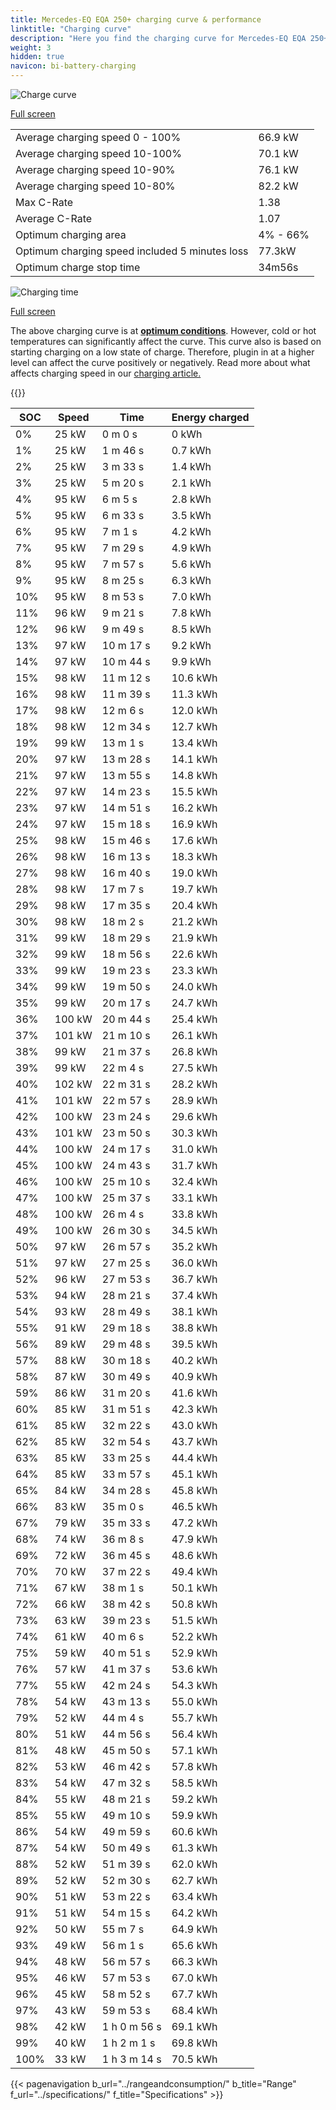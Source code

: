 ```yaml
---
title: Mercedes-EQ EQA 250+ charging curve & performance
linktitle: "Charging curve"
description: "Here you find the charging curve for Mercedes-EQ EQA 250+."
weight: 3
hidden: true
navicon: bi-battery-charging
---
```

<!-- markdownlint-disable MD033 -->
<img src="/images/models/mercedes/eqa/eqa_250plus/chargingcurve.svg" alt="Charge curve" class="img-fluid">

[Full screen](/images/models/mercedes/eqa/eqa_250plus/chargingcurve.svg)


<table class="table table-striped border">
<tbody>
<tr>
<td>Average charging speed 0 - 100%</td><td>66.9 kW</td>
</tr>
<tr>
<td>Average charging speed 10-100%</td><td>70.1 kW</td>
</tr>
<tr>
<td>Average charging speed 10-90%</td><td>76.1 kW</td>
</tr>
<tr>
<td>Average charging speed 10-80%</td><td>82.2 kW</td>
</tr>
<tr>
<td>Max C-Rate</td><td>1.38</td>
</tr>
<tr>
<td>Average C-Rate</td><td>1.07</td>
</tr>
<tr>
<td>Optimum charging area</td><td>4% - 66%</td>
</tr>
<tr>
<td>Optimum charging speed included 5 minutes loss</td><td>77.3kW</td>
</tr>
<tr>
<td>Optimum charge stop time</td><td>34m56s</td>
</tr>
</tbody>
</table>
<img src="/images/models/mercedes/eqa/eqa_250plus/chargingtime.svg" alt="Charging time" class="img-fluid">

[Full screen](/images/models/mercedes/eqa/eqa_250plus/chargingtime.svg)


The above charging curve is at **[optimum conditions](../../../../../technology/battery/charging/#temperature)**. However, cold or hot temperatures can significantly affect the curve. This curve also is based on starting charging on a low state of charge. Therefore, plugin in at a higher level can affect the curve positively or negatively. Read more about what affects charging speed in our [charging article.](../../../../../technology/battery/charging/)


{{<evkxdisplayaddarticle />}}
<table class="table table-striped border">
<thead>
<tr><th>SOC</th><th>Speed</th><th>Time</th><th>Energy charged</th></tr>
</thead>
<tbody>
<tr>
<td>0%</td><td>25 kW</td><td> 0 m 0 s </td><td>0 kWh </td>
</tr>
<tr>
<td>1%</td><td>25 kW</td><td> 1 m 46 s </td><td>0.7 kWh </td>
</tr>
<tr>
<td>2%</td><td>25 kW</td><td> 3 m 33 s </td><td>1.4 kWh </td>
</tr>
<tr>
<td>3%</td><td>25 kW</td><td> 5 m 20 s </td><td>2.1 kWh </td>
</tr>
<tr>
<td>4%</td><td>95 kW</td><td> 6 m 5 s </td><td>2.8 kWh </td>
</tr>
<tr>
<td>5%</td><td>95 kW</td><td> 6 m 33 s </td><td>3.5 kWh </td>
</tr>
<tr>
<td>6%</td><td>95 kW</td><td> 7 m 1 s </td><td>4.2 kWh </td>
</tr>
<tr>
<td>7%</td><td>95 kW</td><td> 7 m 29 s </td><td>4.9 kWh </td>
</tr>
<tr>
<td>8%</td><td>95 kW</td><td> 7 m 57 s </td><td>5.6 kWh </td>
</tr>
<tr>
<td>9%</td><td>95 kW</td><td> 8 m 25 s </td><td>6.3 kWh </td>
</tr>
<tr>
<td>10%</td><td>95 kW</td><td> 8 m 53 s </td><td>7.0 kWh </td>
</tr>
<tr>
<td>11%</td><td>96 kW</td><td> 9 m 21 s </td><td>7.8 kWh </td>
</tr>
<tr>
<td>12%</td><td>96 kW</td><td> 9 m 49 s </td><td>8.5 kWh </td>
</tr>
<tr>
<td>13%</td><td>97 kW</td><td> 10 m 17 s </td><td>9.2 kWh </td>
</tr>
<tr>
<td>14%</td><td>97 kW</td><td> 10 m 44 s </td><td>9.9 kWh </td>
</tr>
<tr>
<td>15%</td><td>98 kW</td><td> 11 m 12 s </td><td>10.6 kWh </td>
</tr>
<tr>
<td>16%</td><td>98 kW</td><td> 11 m 39 s </td><td>11.3 kWh </td>
</tr>
<tr>
<td>17%</td><td>98 kW</td><td> 12 m 6 s </td><td>12.0 kWh </td>
</tr>
<tr>
<td>18%</td><td>98 kW</td><td> 12 m 34 s </td><td>12.7 kWh </td>
</tr>
<tr>
<td>19%</td><td>99 kW</td><td> 13 m 1 s </td><td>13.4 kWh </td>
</tr>
<tr>
<td>20%</td><td>97 kW</td><td> 13 m 28 s </td><td>14.1 kWh </td>
</tr>
<tr>
<td>21%</td><td>97 kW</td><td> 13 m 55 s </td><td>14.8 kWh </td>
</tr>
<tr>
<td>22%</td><td>97 kW</td><td> 14 m 23 s </td><td>15.5 kWh </td>
</tr>
<tr>
<td>23%</td><td>97 kW</td><td> 14 m 51 s </td><td>16.2 kWh </td>
</tr>
<tr>
<td>24%</td><td>97 kW</td><td> 15 m 18 s </td><td>16.9 kWh </td>
</tr>
<tr>
<td>25%</td><td>98 kW</td><td> 15 m 46 s </td><td>17.6 kWh </td>
</tr>
<tr>
<td>26%</td><td>98 kW</td><td> 16 m 13 s </td><td>18.3 kWh </td>
</tr>
<tr>
<td>27%</td><td>98 kW</td><td> 16 m 40 s </td><td>19.0 kWh </td>
</tr>
<tr>
<td>28%</td><td>98 kW</td><td> 17 m 7 s </td><td>19.7 kWh </td>
</tr>
<tr>
<td>29%</td><td>98 kW</td><td> 17 m 35 s </td><td>20.4 kWh </td>
</tr>
<tr>
<td>30%</td><td>98 kW</td><td> 18 m 2 s </td><td>21.2 kWh </td>
</tr>
<tr>
<td>31%</td><td>99 kW</td><td> 18 m 29 s </td><td>21.9 kWh </td>
</tr>
<tr>
<td>32%</td><td>99 kW</td><td> 18 m 56 s </td><td>22.6 kWh </td>
</tr>
<tr>
<td>33%</td><td>99 kW</td><td> 19 m 23 s </td><td>23.3 kWh </td>
</tr>
<tr>
<td>34%</td><td>99 kW</td><td> 19 m 50 s </td><td>24.0 kWh </td>
</tr>
<tr>
<td>35%</td><td>99 kW</td><td> 20 m 17 s </td><td>24.7 kWh </td>
</tr>
<tr>
<td>36%</td><td>100 kW</td><td> 20 m 44 s </td><td>25.4 kWh </td>
</tr>
<tr>
<td>37%</td><td>101 kW</td><td> 21 m 10 s </td><td>26.1 kWh </td>
</tr>
<tr>
<td>38%</td><td>99 kW</td><td> 21 m 37 s </td><td>26.8 kWh </td>
</tr>
<tr>
<td>39%</td><td>99 kW</td><td> 22 m 4 s </td><td>27.5 kWh </td>
</tr>
<tr>
<td>40%</td><td>102 kW</td><td> 22 m 31 s </td><td>28.2 kWh </td>
</tr>
<tr>
<td>41%</td><td>101 kW</td><td> 22 m 57 s </td><td>28.9 kWh </td>
</tr>
<tr>
<td>42%</td><td>100 kW</td><td> 23 m 24 s </td><td>29.6 kWh </td>
</tr>
<tr>
<td>43%</td><td>101 kW</td><td> 23 m 50 s </td><td>30.3 kWh </td>
</tr>
<tr>
<td>44%</td><td>100 kW</td><td> 24 m 17 s </td><td>31.0 kWh </td>
</tr>
<tr>
<td>45%</td><td>100 kW</td><td> 24 m 43 s </td><td>31.7 kWh </td>
</tr>
<tr>
<td>46%</td><td>100 kW</td><td> 25 m 10 s </td><td>32.4 kWh </td>
</tr>
<tr>
<td>47%</td><td>100 kW</td><td> 25 m 37 s </td><td>33.1 kWh </td>
</tr>
<tr>
<td>48%</td><td>100 kW</td><td> 26 m 4 s </td><td>33.8 kWh </td>
</tr>
<tr>
<td>49%</td><td>100 kW</td><td> 26 m 30 s </td><td>34.5 kWh </td>
</tr>
<tr>
<td>50%</td><td>97 kW</td><td> 26 m 57 s </td><td>35.2 kWh </td>
</tr>
<tr>
<td>51%</td><td>97 kW</td><td> 27 m 25 s </td><td>36.0 kWh </td>
</tr>
<tr>
<td>52%</td><td>96 kW</td><td> 27 m 53 s </td><td>36.7 kWh </td>
</tr>
<tr>
<td>53%</td><td>94 kW</td><td> 28 m 21 s </td><td>37.4 kWh </td>
</tr>
<tr>
<td>54%</td><td>93 kW</td><td> 28 m 49 s </td><td>38.1 kWh </td>
</tr>
<tr>
<td>55%</td><td>91 kW</td><td> 29 m 18 s </td><td>38.8 kWh </td>
</tr>
<tr>
<td>56%</td><td>89 kW</td><td> 29 m 48 s </td><td>39.5 kWh </td>
</tr>
<tr>
<td>57%</td><td>88 kW</td><td> 30 m 18 s </td><td>40.2 kWh </td>
</tr>
<tr>
<td>58%</td><td>87 kW</td><td> 30 m 49 s </td><td>40.9 kWh </td>
</tr>
<tr>
<td>59%</td><td>86 kW</td><td> 31 m 20 s </td><td>41.6 kWh </td>
</tr>
<tr>
<td>60%</td><td>85 kW</td><td> 31 m 51 s </td><td>42.3 kWh </td>
</tr>
<tr>
<td>61%</td><td>85 kW</td><td> 32 m 22 s </td><td>43.0 kWh </td>
</tr>
<tr>
<td>62%</td><td>85 kW</td><td> 32 m 54 s </td><td>43.7 kWh </td>
</tr>
<tr>
<td>63%</td><td>85 kW</td><td> 33 m 25 s </td><td>44.4 kWh </td>
</tr>
<tr>
<td>64%</td><td>85 kW</td><td> 33 m 57 s </td><td>45.1 kWh </td>
</tr>
<tr>
<td>65%</td><td>84 kW</td><td> 34 m 28 s </td><td>45.8 kWh </td>
</tr>
<tr>
<td>66%</td><td>83 kW</td><td> 35 m 0 s </td><td>46.5 kWh </td>
</tr>
<tr>
<td>67%</td><td>79 kW</td><td> 35 m 33 s </td><td>47.2 kWh </td>
</tr>
<tr>
<td>68%</td><td>74 kW</td><td> 36 m 8 s </td><td>47.9 kWh </td>
</tr>
<tr>
<td>69%</td><td>72 kW</td><td> 36 m 45 s </td><td>48.6 kWh </td>
</tr>
<tr>
<td>70%</td><td>70 kW</td><td> 37 m 22 s </td><td>49.4 kWh </td>
</tr>
<tr>
<td>71%</td><td>67 kW</td><td> 38 m 1 s </td><td>50.1 kWh </td>
</tr>
<tr>
<td>72%</td><td>66 kW</td><td> 38 m 42 s </td><td>50.8 kWh </td>
</tr>
<tr>
<td>73%</td><td>63 kW</td><td> 39 m 23 s </td><td>51.5 kWh </td>
</tr>
<tr>
<td>74%</td><td>61 kW</td><td> 40 m 6 s </td><td>52.2 kWh </td>
</tr>
<tr>
<td>75%</td><td>59 kW</td><td> 40 m 51 s </td><td>52.9 kWh </td>
</tr>
<tr>
<td>76%</td><td>57 kW</td><td> 41 m 37 s </td><td>53.6 kWh </td>
</tr>
<tr>
<td>77%</td><td>55 kW</td><td> 42 m 24 s </td><td>54.3 kWh </td>
</tr>
<tr>
<td>78%</td><td>54 kW</td><td> 43 m 13 s </td><td>55.0 kWh </td>
</tr>
<tr>
<td>79%</td><td>52 kW</td><td> 44 m 4 s </td><td>55.7 kWh </td>
</tr>
<tr>
<td>80%</td><td>51 kW</td><td> 44 m 56 s </td><td>56.4 kWh </td>
</tr>
<tr>
<td>81%</td><td>48 kW</td><td> 45 m 50 s </td><td>57.1 kWh </td>
</tr>
<tr>
<td>82%</td><td>53 kW</td><td> 46 m 42 s </td><td>57.8 kWh </td>
</tr>
<tr>
<td>83%</td><td>54 kW</td><td> 47 m 32 s </td><td>58.5 kWh </td>
</tr>
<tr>
<td>84%</td><td>55 kW</td><td> 48 m 21 s </td><td>59.2 kWh </td>
</tr>
<tr>
<td>85%</td><td>55 kW</td><td> 49 m 10 s </td><td>59.9 kWh </td>
</tr>
<tr>
<td>86%</td><td>54 kW</td><td> 49 m 59 s </td><td>60.6 kWh </td>
</tr>
<tr>
<td>87%</td><td>54 kW</td><td> 50 m 49 s </td><td>61.3 kWh </td>
</tr>
<tr>
<td>88%</td><td>52 kW</td><td> 51 m 39 s </td><td>62.0 kWh </td>
</tr>
<tr>
<td>89%</td><td>52 kW</td><td> 52 m 30 s </td><td>62.7 kWh </td>
</tr>
<tr>
<td>90%</td><td>51 kW</td><td> 53 m 22 s </td><td>63.4 kWh </td>
</tr>
<tr>
<td>91%</td><td>51 kW</td><td> 54 m 15 s </td><td>64.2 kWh </td>
</tr>
<tr>
<td>92%</td><td>50 kW</td><td> 55 m 7 s </td><td>64.9 kWh </td>
</tr>
<tr>
<td>93%</td><td>49 kW</td><td> 56 m 1 s </td><td>65.6 kWh </td>
</tr>
<tr>
<td>94%</td><td>48 kW</td><td> 56 m 57 s </td><td>66.3 kWh </td>
</tr>
<tr>
<td>95%</td><td>46 kW</td><td> 57 m 53 s </td><td>67.0 kWh </td>
</tr>
<tr>
<td>96%</td><td>45 kW</td><td> 58 m 52 s </td><td>67.7 kWh </td>
</tr>
<tr>
<td>97%</td><td>43 kW</td><td> 59 m 53 s </td><td>68.4 kWh </td>
</tr>
<tr>
<td>98%</td><td>42 kW</td><td>1 h 0 m 56 s </td><td>69.1 kWh </td>
</tr>
<tr>
<td>99%</td><td>40 kW</td><td>1 h 2 m 1 s </td><td>69.8 kWh </td>
</tr>
<tr>
<td>100%</td><td>33 kW</td><td>1 h 3 m 14 s </td><td>70.5 kWh </td>
</tr>
</tbody>
</table>


{{< pagenavigation b_url="../rangeandconsumption/" b_title="Range" f_url="../specifications/" f_title="Specifications" >}}
